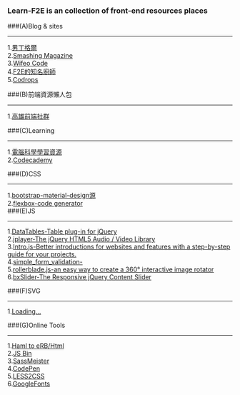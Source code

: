 ### Learn-F2E is an collection of front-end resources places

###(A)Blog & sites
___
1.[男丁格爾](http://abgne.tw/)</br>
2.[Smashing Magazine](http://www.smashingmagazine.com/)</br>
3.[Wifeo Code](http://www.wifeo.com/code/)</br>
4.[F2E的知名廚師](http://uptodate.frontendrescue.org/)</br>
5.[Codrops](http://tympanus.net/codrops/)</br>


###(B)前端資源懶人包  
___
1.[高雄前端社群](https://docs.google.com/document/d/13nK_XY9u5uIleTpSCw88lMupzgCSwXd6j6je44eLhMQ/edit?pli=1)

###(C)Learning
___
1.[電腦科學學習資源](https://trello.com/b/SfJlgg4P/computer-science-learning-resource)</br>
2.[Codecademy](http://www.codecademy.com/)

###(D)CSS
___
1.[bootstrap-material-design源](http://fezvrasta.github.io/bootstrap-material-design/bootstrap-elements.html)</br>
2.[flexbox-code generator](http://the-echoplex.net/flexyboxes/)</br>
###(E)JS
___
1.[DataTables-Table plug-in for jQuery ](http://www.datatables.net/)</br>
2.[jplayer-The jQuery HTML5 Audio / Video Library](http://www.jplayer.org/)</br>
3.[Intro.js-Better introductions for websites and features with a step-by-step guide for your projects.](http://usablica.github.io/intro.js/)</br>
4.[simple_form_validation-](https://github.com/tedshd/simple_form_validation)</br>
5.[rollerblade.js-an easy way to create a 360° interactive image rotator](http://www.iamapioneer.com/plugins/rollerblade/)</br>
6.[bxSlider-The Responsive jQuery Content Slider](http://bxslider.com/)</br>

###(F)SVG
___
1.[Loading... ](http://jxnblk.com/loading/?utm_content=bufferd3119&utm_medium=social&utm_source=twitter.com&utm_campaign=buffer)</br>



###(G)Online Tools
___
1.[Haml to eRB/Html](https://haml2erb.org/)</br>
2.[JS Bin](http://jsbin.com/?html,output)</br>
3.[SassMeister](http://sassmeister.com/)</br>
4.[CodePen](http://codepen.io/)</br>
5.[LESS2CSS](http://less2css.org/)</br>
6.[GoogleFonts](https://www.google.com/fonts)</br>

